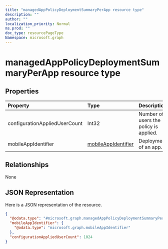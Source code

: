 ```yaml
---
title: "managedAppPolicyDeploymentSummaryPerApp resource type"
description: ""
author: ""
localization_priority: Normal
ms.prod: ""
doc_type: resourcePageType
Namespace: microsoft.graph
---
```



# managedAppPolicyDeploymentSummaryPerApp resource type



## Properties
|Property|Type|Description|
|:---|:---|:---|
|configurationAppliedUserCount|Int32|Number of users the policy is applied.|
|mobileAppIdentifier|[mobileAppIdentifier](../resources/mobileAppIdentifier.md)|Deployment of an app.|

## Relationships
None

## JSON Representation
Here is a JSON representation of the resource.
<!-- {
  "blockType": "resource",
  "@odata.type": "microsoft.graph.managedAppPolicyDeploymentSummaryPerApp"
}
-->
``` json
{
  "@odata.type": "#microsoft.graph.managedAppPolicyDeploymentSummaryPerApp",
  "mobileAppIdentifier": {
    "@odata.type": "microsoft.graph.mobileAppIdentifier"
  },
  "configurationAppliedUserCount": 1024
}
```

